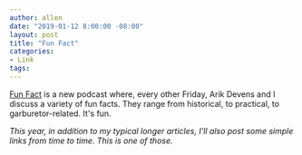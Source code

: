 ```yaml
---
author: allen
date: "2019-01-12 8:00:00 -08:00"
layout: post
title: "Fun Fact"
categories:
- Link
tags:
---
```


[Fun Fact](https://funfact.fm/subscribe/) is a new podcast where, every other Friday, Arik Devens and I discuss a variety of fun facts. They range from historical, to practical, to garburetor-related. It's fun.

*This year, in addition to my typical longer articles, I'll also post some simple links from time to time. This is one of those.*